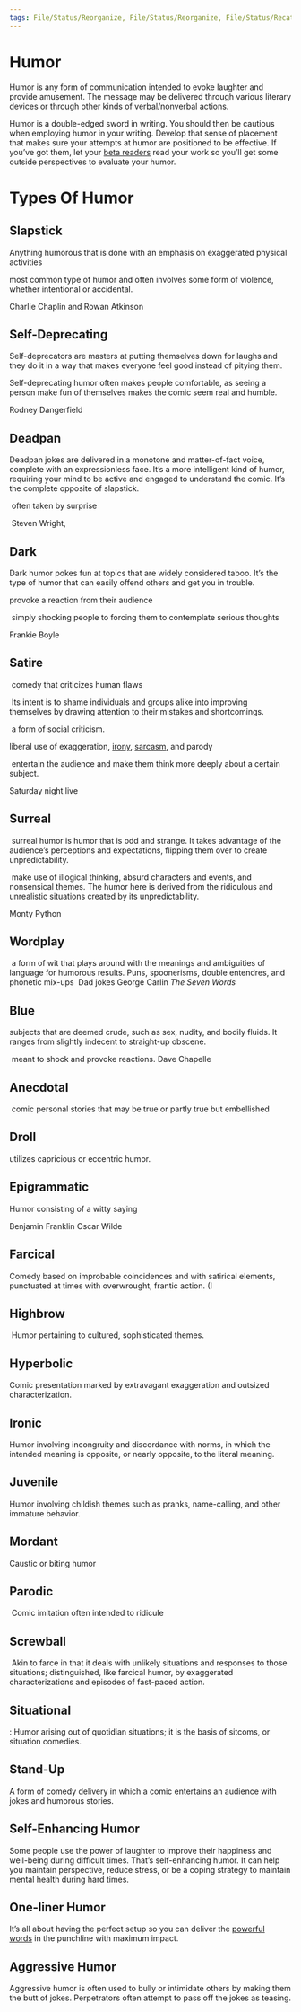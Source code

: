 ```yaml
---
tags: File/Status/Reorganize, File/Status/Reorganize, File/Status/Recategorize, File/Status/Summarize, File/Status/Structuralize
---
```


# Humor

Humor is any form of communication intended to evoke laughter and provide amusement. The message may be delivered through various literary devices or through other kinds of verbal/nonverbal actions.


Humor is a double-edged sword in writing.
You should then be cautious when employing humor in your writing. Develop that sense of placement that makes sure your attempts at humor are positioned to be effective. If you’ve got them, let your [beta readers](https://www.tckpublishing.com/complete-guide-to-beta-readers/) read your work so you’ll get some outside perspectives to evaluate your humor.


# Types Of Humor

## Slapstick

Anything humorous that is done with an emphasis on exaggerated physical activities

most common type of humor and often involves some form of violence, whether intentional or accidental.

Charlie Chaplin and Rowan Atkinson



## Self-Deprecating

Self-deprecators are masters at putting themselves down for laughs and they do it in a way that makes everyone feel good instead of pitying them.

Self-deprecating humor often makes people comfortable, as seeing a person make fun of themselves makes the comic seem real and humble.

Rodney Dangerfield


## Deadpan

Deadpan jokes are delivered in a monotone and matter-of-fact voice, complete with an expressionless face. It’s a more intelligent kind of humor, requiring your mind to be active and engaged to understand the comic. It’s the complete opposite of slapstick.

 often taken by surprise

 Steven Wright,




## Dark

Dark humor pokes fun at topics that are widely considered taboo. It’s the type of humor that can easily offend others and get you in trouble.

provoke a reaction from their audience

 simply shocking people to forcing them to contemplate serious thoughts

Frankie Boyle



## Satire

 comedy that criticizes human flaws

 Its intent is to shame individuals and groups alike into improving themselves by drawing attention to their mistakes and shortcomings.

 a form of social criticism.

liberal use of exaggeration, [irony](https://www.tckpublishing.com/irony/), [sarcasm](https://www.tckpublishing.com/sarcasm/), and parody


 entertain the audience and make them think more deeply about a certain subject.


Saturday night live


## Surreal


 surreal humor is humor that is odd and strange. It takes advantage of the audience’s perceptions and expectations, flipping them over to create unpredictability.


 make use of illogical thinking, absurd characters and events, and nonsensical themes. The humor here is derived from the ridiculous and unrealistic situations created by its unpredictability.

Monty Python


## Wordplay
 a form of wit that plays around with the meanings and ambiguities of language for humorous results. Puns, spoonerisms, double entendres, and phonetic mix-ups
 Dad jokes
George Carlin _The Seven Words_




## Blue

subjects that are deemed crude, such as sex, nudity, and bodily fluids. It ranges from slightly indecent to straight-up obscene.

 meant to shock and provoke reactions.
Dave Chapelle


## Anecdotal

 comic personal stories that may be true or partly true but embellished

## Droll

utilizes capricious or eccentric humor.


## Epigrammatic

Humor consisting of a witty saying

Benjamin Franklin
Oscar Wilde

## Farcical

Comedy based on improbable coincidences and with satirical elements, punctuated at times with overwrought, frantic action. (I



## Highbrow

 Humor pertaining to cultured, sophisticated themes.



## Hyperbolic
Comic presentation marked by extravagant exaggeration and outsized characterization.

## Ironic
Humor involving incongruity and discordance with norms, in which the intended meaning is opposite, or nearly opposite, to the literal meaning.

## Juvenile

Humor involving childish themes such as pranks, name-calling, and other immature behavior.



## Mordant

Caustic or biting humor


## Parodic

 Comic imitation often intended to ridicule



## Screwball
 Akin to farce in that it deals with unlikely situations and responses to those situations; distinguished, like farcical humor, by exaggerated characterizations and episodes of fast-paced action.

## Situational

: Humor arising out of quotidian situations; it is the basis of sitcoms, or situation comedies.


## Stand-Up

A form of comedy delivery in which a comic entertains an audience with jokes and humorous stories.


## Self-Enhancing Humor

Some people use the power of laughter to improve their happiness and well-being during difficult times. That’s self-enhancing humor. It can help you maintain perspective, reduce stress, or be a coping strategy to maintain mental health during hard times.


## One-liner Humor

It’s all about having the perfect setup so you can deliver the [powerful words](https://smartblogger.com/power-words/) in the punchline with maximum impact.



## Aggressive Humor

Aggressive humor is often used to bully or intimidate others by making them the butt of jokes. Perpetrators often attempt to pass off the jokes as teasing.











